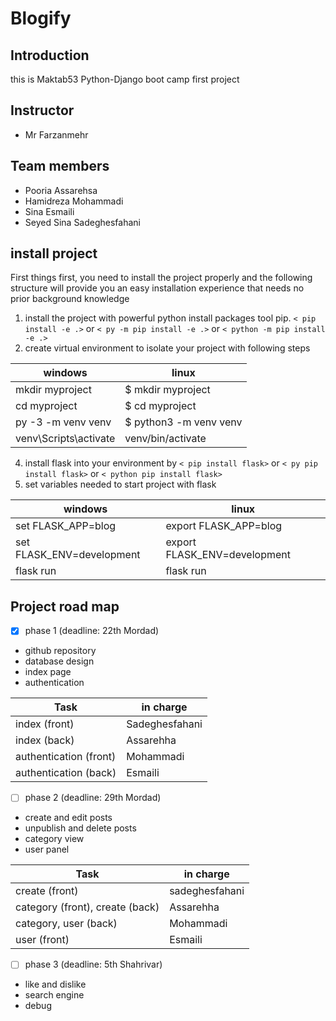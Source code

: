# Blogify

## Introduction
this is Maktab53 Python-Django boot camp first project

## Instructor
* Mr Farzanmehr
## Team members
* Pooria Assarehsa
* Hamidreza Mohammadi
* Sina Esmaili
* Seyed Sina Sadeghesfahani

## install project

First things first, you need to install the project properly and the following structure will provide you an easy installation experience that needs no prior background knowledge

1. install the project with powerful python install packages tool pip.
`< pip install -e .>`  or `< py -m pip install -e .>` or `< python -m pip install -e .>`
2. create virtual environment to isolate your project with following steps 

windows | linux
--------|----------
mkdir myproject | $ mkdir myproject
cd myproject | $ cd myproject
py -3 -m venv venv | $ python3 -m venv venv
venv\Scripts\activate | venv/bin/activate

4. install flask into your environment by `< pip install flask>` or `< py pip install flask>` or `< python pip install flask>`
5. set variables needed to start project with flask

windows | linux
--------|----------
set FLASK_APP=blog | export FLASK_APP=blog
set FLASK_ENV=development | export FLASK_ENV=development
flask run | flask run

## Project road map

- [x] phase 1 (deadline: 22th Mordad)
* github repository
* database design
* index page
* authentication
 
Task | in charge
-----|----------
index (front) | Sadeghesfahani
index (back)  | Assarehha
authentication (front) | Mohammadi
authentication (back) | Esmaili
- [ ] phase 2 (deadline: 29th Mordad)
* create and edit posts
* unpublish and delete posts
* category view
* user panel

Task | in charge
-----|----------
create (front) | sadeghesfahani
category (front), create (back)  | Assarehha
category, user (back) | Mohammadi
user (front) | Esmaili
- [ ] phase 3 (deadline: 5th Shahrivar)
* like and dislike
* search engine
* debug

